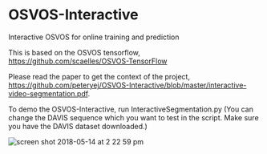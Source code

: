 # OSVOS-Interactive
Interactive OSVOS for online training and prediction

This is based on the OSVOS tensorflow, https://github.com/scaelles/OSVOS-TensorFlow 

Please read the paper to get the context of the project, https://github.com/peteryej/OSVOS-Interactive/blob/master/interactive-video-segmentation.pdf. 

To demo the OSVOS-Interactive, run InteractiveSegmentation.py 
(You can change the DAVIS sequence which you want to test in the script. Make sure you have the DAVIS dataset downloaded.)

![screen shot 2018-05-14 at 2 22 59 pm](https://user-images.githubusercontent.com/16688583/40024450-312a972a-5783-11e8-99ae-c58ec580cab9.jpg)
